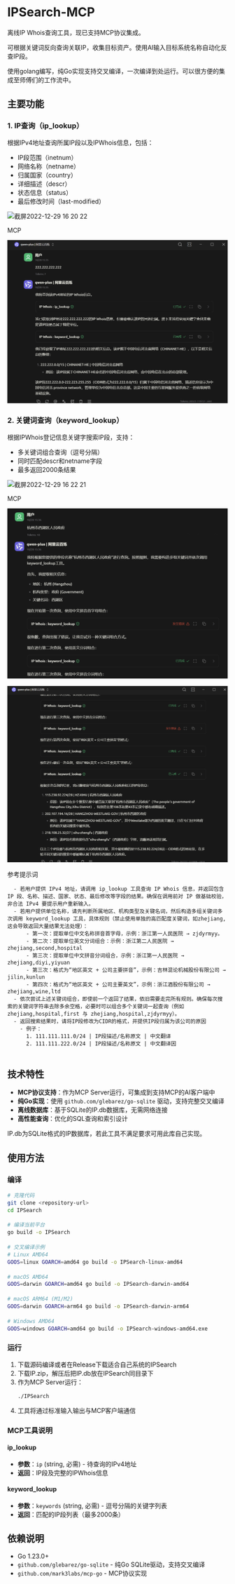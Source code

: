 # IPSearch-MCP

离线IP Whois查询工具，现已支持MCP协议集成。

可根据关键词反向查询关联IP，收集目标资产。使用AI输入目标系统名称自动化反查IP段。

使用golang编写，纯Go实现支持交叉编译，一次编译到处运行。可以很方便的集成至师傅们的工作流中。

## 主要功能

### 1. IP查询（ip_lookup）
根据IPv4地址查询所属IP段以及IPWhois信息，包括：
- IP段范围（inetnum）
- 网络名称（netname）
- 归属国家（country）
- 详细描述（descr）
- 状态信息（status）
- 最后修改时间（last-modified）

<img width="642" alt="截屏2022-12-29 16 20 22" src="https://user-images.githubusercontent.com/100852628/209924920-f1fdfae2-0daf-4f68-99b5-52be35d956c5.png">



MCP

![image-20251028153550286](./assets/image-20251028153550286.png)



### 2. 关键词查询（keyword_lookup）

根据IPWhois登记信息关键字搜索IP段，支持：
- 多关键词组合查询（逗号分隔）
- 同时匹配descr和netname字段
- 最多返回2000条结果

<img width="648" alt="截屏2022-12-29 16 22 21" src="https://user-images.githubusercontent.com/100852628/209924946-02d111b8-8ce7-4a8d-bd2d-4c2bd32a5f0d.png">



MCP

![image-20251028153739898](./assets/image-20251028153739898.png)

![image-20251028153702023](./assets/image-20251028153702023.png)



参考提示词

```
  - 若用户提供 IPv4 地址，请调用 ip_lookup 工具查询 IP Whois 信息，并返回包含 IP 段、名称、描述、国家、状态、最后修改等字段的结果。确保在调用前对 IP 做基础校验，非合法 IPv4 要提示用户重新输入。        
  - 若用户提供单位名称，请先判断所属地区、机构类型及关键名词，然后构造多组关键词多次调用 keyword_lookup 工具，具体规则（禁止使用单独的高匹配度关键词，如zhejiang,这会导致返回大量结果无法处理）：                                                                                     
      - 第一次：提取单位中文名称拼音首字母，示例：浙江第一人民医院 → zjdyrmyy。
      - 第二次：提取单位英文分词组合：示例：浙江第二人民医院 → zhejiang,second,hospital                                                                                                                 
      - 第三次：提取单位中文拼音分词组合，示例：浙江第一人民医院 → zhejiang,diyi,yiyuan                                                                   
      - 第三次：格式为“地区英文 + 公司主要拼音”，示例：吉林混论机械股份有限公司 → jilin,kunlun
      - 第四次：格式为“地区英文 + 公司主要英文”，示例：浙江酒股份有限公司 → zhejiang,wine,ltd  
  - 依次尝试上述关键词组合，即使前一个返回了结果，依旧需要走完所有规则。确保每次搜索的关键词字符串去除多余空格，必要时可以组合多个关键词一起查询（例如 zhejiang,hospital,first 与 zhejiang,hospital,zjdyrmyy）。       
  - 返回搜索结果时，请将IP段修改为CIDR的格式，并提供IP段归属为该公司的原因
    - 例子：
      1. 111.111.111.0/24 | IP段描述/名称原文 | 中文翻译
      2. 111.111.222.0/24 | IP段描述/名称原文 | 中文翻译因
      
```





## 技术特性

- **MCP协议支持**：作为MCP Server运行，可集成到支持MCP的AI客户端中
- **纯Go实现**：使用 `github.com/glebarez/go-sqlite` 驱动，支持完整交叉编译
- **离线数据库**：基于SQLite的IP.db数据库，无需网络连接
- **高性能查询**：优化的SQL查询和索引设计

IP.db为SQLite格式的IP数据库，若此工具不满足要求可用此库自己实现。

## 使用方法

### 编译

```bash
# 克隆代码
git clone <repository-url>
cd IPSearch

# 编译当前平台
go build -o IPSearch

# 交叉编译示例
# Linux AMD64
GOOS=linux GOARCH=amd64 go build -o IPSearch-linux-amd64

# macOS AMD64
GOOS=darwin GOARCH=amd64 go build -o IPSearch-darwin-amd64

# macOS ARM64 (M1/M2)
GOOS=darwin GOARCH=arm64 go build -o IPSearch-darwin-arm64

# Windows AMD64
GOOS=windows GOARCH=amd64 go build -o IPSearch-windows-amd64.exe
```

### 运行

1. 下载源码编译或者在Release下载适合自己系统的IPSearch
2. 下载IP.zip，解压后把IP.db放在IPSearch同目录下
3. 作为MCP Server运行：
   ```bash
   ./IPSearch
   ```
4. 工具将通过标准输入输出与MCP客户端通信

### MCP工具说明

#### ip_lookup
- **参数**：`ip` (string, 必需) - 待查询的IPv4地址
- **返回**：IP段及完整的IPWhois信息

#### keyword_lookup  
- **参数**：`keywords` (string, 必需) - 逗号分隔的关键字列表
- **返回**：匹配的IP段列表（最多2000条）

## 依赖说明

- Go 1.23.0+
- `github.com/glebarez/go-sqlite` - 纯Go SQLite驱动，支持交叉编译
- `github.com/mark3labs/mcp-go` - MCP协议实现
